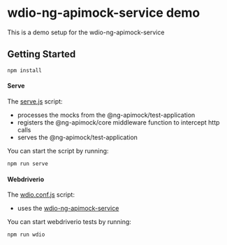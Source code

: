 # wdio-ng-apimock-service demo
This is a demo setup for the wdio-ng-apimock-service

## Getting Started
```shell
npm install
```

#### Serve
The [serve.js](https://raw.githubusercontent.com/ng-apimock/demo/master/webdriverio-plugin/serve.js) script:
 - processes the mocks from the @ng-apimock/test-application
 - registers the @ng-apimock/core middleware function to intercept http calls
 - serves the @ng-apimock/test-application
 
You can start the script by running: 
```shell
npm run serve
```

#### Webdriverio 
The [wdio.conf.js](https://raw.githubusercontent.com/ng-apimock/demo/master/webdriverio-plugin/wdio.conf.js) script:
 - uses the [wdio-ng-apimock-service](https://github.com/ng-apimock/webdriverio-plugin)
 
You can start webdriverio tests by running: 
```shell
npm run wdio
```
